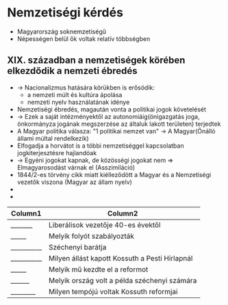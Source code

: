 # Nemzetiségi kérdés

- Magyarország soknemzetiségű
- Népességen belül ők voltak relatív többségben

## XIX. században a nemzetiségek körében elkezdődik a nemzeti ébredés 
- -> Nacionalizmus hatására körükben is erősödik:
    - a nemzeti múlt és kultúra ápolása
    - nemzeti nyelv használatának idénye
- Nemzetiségi ébredés, magaután vonta a politikai jogok követelését
- -> Ezek a saját intézményektől az autonomiáig(önigazgatás joga, önkormányza jogának megszerzése az általuk lakott területen) terjedtek
- A Magyar politika válasza: "1 politikai nemzet van" -> A Magyar(Önálló állami múltal rendelkezik)
- Elfogadja a horvátot is a többi nemzetiséggel kapcsolatban jogkiterjesztésre hajlandóak 
- -> Egyéni jogokat kapnak, de közösségi jogokat nem => Elmagyarosodást várnak el (Asszimiláció)
- 1844/2-es törvény cikk miatt kiélleződött a Magyar és a Nemzetiségi vezetők viszona (Magyar az állam nyelv)
- 
- 













| Column1   | Column2    |
|--------------- | --------------- |
|  _______  | Liberálisok vezetője 40-es évektől   |
| _____   | Melyik folyót szabályozták   |
| __________   | Széchenyi barátja   |
| __________   | Milyen állást kapott Kossuth a Pesti Hírlapnál   |
| _____   | Melyik mű kezdte el a reformot   |
| ______  | Melyik ország volt a példa széchenyi számára   |
| ________   | Milyen tempójú voltak Kossuth reformjai  |
